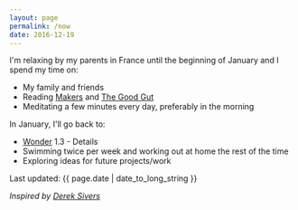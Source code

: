 ```yaml
---
layout: page
permalink: /now
date: 2016-12-19
---
```


I'm relaxing by my parents in France until the beginning of January and I spend my time on:
- My family and friends
- Reading [Makers](http://craphound.com/makers/download/) and [The Good Gut](https://www.amazon.com/Good-Gut-Taking-Control-Long-term-ebook/dp/B00OZ0TOV2)
- Meditating a few minutes every day, preferably in the morning

In January, I'll go back to:
- [Wonder](https://itunes.apple.com/us/app/wonder-reader-for-wikipedia/id1050888989?mt=8&at=1010lo2M) 1.3 - Details
- Swimming twice per week and working out at home the rest of the time
- Exploring ideas for future projects/work

Last updated: {{ page.date | date_to_long_string }}

*Inspired by [Derek Sivers](https://sivers.org/nowff)*
